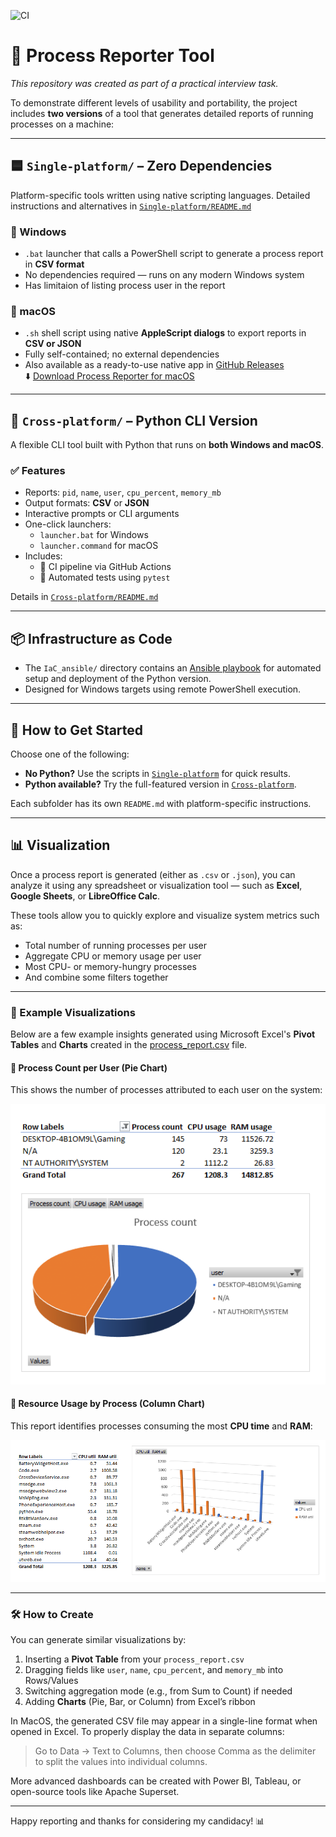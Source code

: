 ![CI](https://github.com/Arsenoid2/process-report/actions/workflows/test.yml/badge.svg)

# 🧾 Process Reporter Tool

_This repository was created as part of a practical interview task._

To demonstrate different levels of usability and portability, the project includes **two versions** of a tool that generates detailed reports of running processes on a machine:

---

## 🟦 `Single-platform/` – Zero Dependencies

Platform-specific tools written using native scripting languages. Detailed instructions and alternatives in [`Single-platform/README.md`](./Single-platform/README.md)

### 🔹 Windows
- `.bat` launcher that calls a PowerShell script to generate a process report in **CSV format**
- No dependencies required — runs on any modern Windows system
- Has limitaion of listing process user in the report

### 🍏 macOS
- `.sh` shell script using native **AppleScript dialogs** to export reports in **CSV or JSON**
- Fully self-contained; no external dependencies
- Also available as a ready-to-use native app in [GitHub Releases](https://github.com/Arsenoid2/process-report/releases/tag/v1.0.0)  
  ⬇️ [Download Process Reporter for macOS](https://github.com/Arsenoid2/process-report/releases/download/v1.0.0/Process.Reporter.zip)

---

## 🐍 `Cross-platform/` – Python CLI Version

A flexible CLI tool built with Python that runs on **both Windows and macOS**.

### ✅ Features
- Reports: `pid`, `name`, `user`, `cpu_percent`, `memory_mb`
- Output formats: **CSV** or **JSON**
- Interactive prompts or CLI arguments
- One-click launchers:
  - `launcher.bat` for Windows
  - `launcher.command` for macOS
- Includes:
  - 🔁 CI pipeline via GitHub Actions
  - 🧪 Automated tests using `pytest`

Details in [`Cross-platform/README.md`](./Cross-platform/README.md)

---

## 📦 Infrastructure as Code

- The `IaC_ansible/` directory contains an [Ansible playbook](./IaC_ansible/playbook.yml) for automated setup and deployment of the Python version.
- Designed for Windows targets using remote PowerShell execution.

---

## 📖 How to Get Started

Choose one of the following:

- **No Python?** Use the scripts in [`Single-platform`](./Single-platform/) for quick results.
- **Python available?** Try the full-featured version in [`Cross-platform`](./Cross-platform/).

Each subfolder has its own `README.md` with platform-specific instructions.

---

## 📊 Visualization

Once a process report is generated (either as `.csv` or `.json`), you can analyze it using any spreadsheet or visualization tool — such as **Excel**, **Google Sheets**, or **LibreOffice Calc**.

These tools allow you to quickly explore and visualize system metrics such as:

- Total number of running processes per user
- Aggregate CPU or memory usage per user
- Most CPU- or memory-hungry processes
- And combine some filters together

---

### 🔎 Example Visualizations

Below are a few example insights generated using Microsoft Excel's **Pivot Tables** and **Charts** created in the [process_report.csv](./visualizations/process_report.csv) file.

#### 🧍 Process Count per User (Pie Chart)

This shows the number of processes attributed to each user on the system:

![Process count per user](./visualizations/process_count_user.png)

#### 🧠 Resource Usage by Process (Column Chart)

This report identifies processes consuming the most **CPU time** and **RAM**:

![CPU and RAM usage per process](./visualizations/cpu_ram_usage_process.png)

---

### 🛠️ How to Create

You can generate similar visualizations by:
1. Inserting a **Pivot Table** from your `process_report.csv`
2. Dragging fields like `user`, `name`, `cpu_percent`, and `memory_mb` into Rows/Values
3. Switching aggregation mode (e.g., from Sum to Count) if needed
4. Adding **Charts** (Pie, Bar, or Column) from Excel’s ribbon

In MacOS, the generated CSV file may appear in a single-line format when opened in Excel. To properly display the data in separate columns:
> Go to Data → Text to Columns, then choose Comma as the delimiter to split the values into individual columns.

More advanced dashboards can be created with Power BI, Tableau, or open-source tools like Apache Superset.

---

Happy reporting and thanks for considering my candidacy! 📊